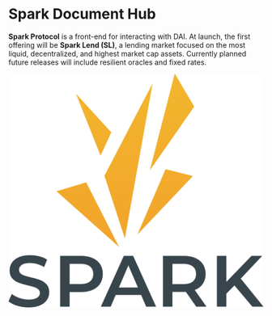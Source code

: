 # Spark Document Hub

**Spark Protocol** is a front-end for interacting with DAI. At launch, the first offering will be **Spark Lend (SL)**, a lending market focused on the most liquid, decentralized, and highest market cap assets. Currently planned future releases will include resilient oracles and fixed rates.

<img src=".gitbook/assets/SPARK_logotype_vertical_web.png" alt="" data-size="original">
